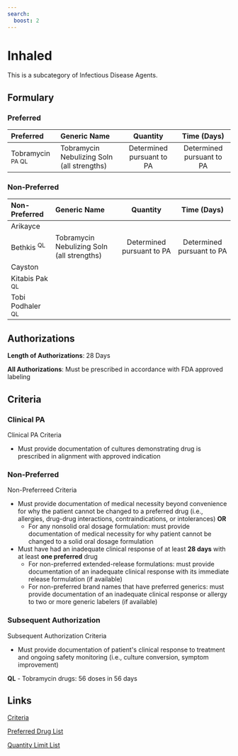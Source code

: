 ```yaml
---
search:
  boost: 2 
---
```


# Inhaled

This is a subcategory of Infectious Disease Agents.

## Formulary

### Preferred

| Preferred                   | Generic Name                               |         Quantity          |        Time (Days)        |
| :-------------------------- | :----------------------------------------- | :-----------------------: | :-----------------------: |
| Tobramycin <sup>PA QL</sup> | Tobramycin Nebulizing Soln (all strengths) | Determined pursuant to PA | Determined pursuant to PA |

### Non-Preferred

| Non-Preferred                | Generic Name                               |         Quantity          |        Time (Days)        |
| :--------------------------- | :----------------------------------------- | :-----------------------: | :-----------------------: |
| Arikayce                     |                                            |                           |                           |
| Bethkis <sup> QL</sup>       | Tobramycin Nebulizing Soln (all strengths) | Determined pursuant to PA | Determined pursuant to PA |
| Cayston                      |                                            |                           |                           |
| Kitabis Pak <sup> QL</sup>   |                                            |                           |                           |
| Tobi Podhaler <sup> QL</sup> |                                            |                           |                           |

## Authorizations

**Length of Authorizations**: 28 Days

**All Authorizations**: Must be prescribed in accordance with FDA approved labeling

## Criteria

### Clinical PA

Clinical PA Criteria

- Must provide documentation of cultures demonstrating drug is prescribed in alignment with approved indication

### Non-Preferred

Non-Preferreed Criteria

- Must provide documentation of medical necessity beyond convenience for why the patient cannot be changed to a preferred drug (i.e., allergies, drug-drug interactions, contraindications, or intolerances) **OR**
    - For any nonsolid oral dosage formulation: must provide documentation of medical necessity for why patient cannot be changed to a solid oral dosage formulation
- Must have had an inadequate clinical response of at least **28 days** with at least **one preferred** drug
    - For non-preferred extended-release formulations: must provide documentation of an inadequate clinical response with its immediate release formulation (if available)
    - For non-preferred brand names that have preferred generics: must provide documentation of an inadequate clinical response or allergy to two or more generic labelers (if available)

### Subsequent Authorization

Subsequent Authorization Criteria

- Must provide documentation of patient's clinical response to treatment and ongoing safety monitoring (i.e., culture conversion, symptom improvement)

**QL** - Tobramycin drugs: 56 doses in 56 days

## Links

[Criteria](https://pharmacy.medicaid.ohio.gov/sites/default/files/20230101_UPDL%20_Criteria_APPROVED.pdf#page=76)

[Preferred Drug List](https://pharmacy.medicaid.ohio.gov/sites/default/files/20230101_UPDL_APPROVED_12.13.22.pdf#page=26)

[Quantity Limit List](https://pharmacy.medicaid.ohio.gov/sites/default/files/20230101_Ohio_Medicaid_Quantity_Document_APPROVED.pdf)

